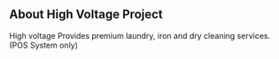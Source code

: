## About High Voltage Project

High voltage Provides premium laundry, iron and dry cleaning services. (POS System only)
